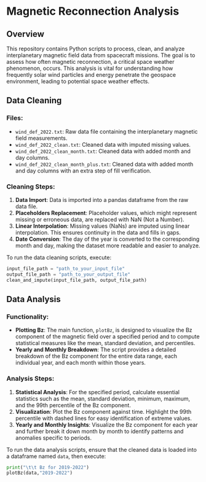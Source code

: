 # Magnetic Reconnection Analysis

## Overview

This repository contains Python scripts to process, clean, and analyze interplanetary magnetic field data from spacecraft missions. The goal is to assess how often magnetic reconnection, a critical space weather phenomenon, occurs. This analysis is vital for understanding how frequently solar wind particles and energy penetrate the geospace environment, leading to potential space weather effects.

## Data Cleaning

### Files:
- `wind_def_2022.txt`: Raw data file containing the interplanetary magnetic field measurements.
- `wind_def_2022_clean.txt`: Cleaned data with imputed missing values.
- `wind_def_2022_clean_month.txt`: Cleaned data with added month and day columns.
- `wind_def_2022_clean_month_plus.txt`: Cleaned data with added month and day columns with an extra step of fill verification.

### Cleaning Steps:

1. **Data Import**: Data is imported into a pandas dataframe from the raw data file.
2. **Placeholders Replacement**: Placeholder values, which might represent missing or erroneous data, are replaced with NaN (Not a Number).
3. **Linear Interpolation**: Missing values (NaNs) are imputed using linear interpolation. This ensures continuity in the data and fills in gaps.
4. **Date Conversion**: The day of the year is converted to the corresponding month and day, making the dataset more readable and easier to analyze.

To run the data cleaning scripts, execute:

```python
input_file_path = "path_to_your_input_file"
output_file_path = "path_to_your_output_file"
clean_and_impute(input_file_path, output_file_path)
```
## Data Analysis

### Functionality:
- **Plotting Bz**: The main function, `plotBz`, is designed to visualize the Bz component of the magnetic field over a specified period and to compute statistical measures like the mean, standard deviation, and percentiles.
- **Yearly and Monthly Breakdown**: The script provides a detailed breakdown of the Bz component for the entire data range, each individual year, and each month within those years.

### Analysis Steps:
1. **Statistical Analysis**: For the specified period, calculate essential statistics such as the mean, standard deviation, minimum, maximum, and the 99th percentile of the Bz component.
2. **Visualization**: Plot the Bz component against time. Highlight the 99th percentile with dashed lines for easy identification of extreme values.
3. **Yearly and Monthly Insights**: Visualize the Bz component for each year and further break it down month by month to identify patterns and anomalies specific to periods.

To run the data analysis scripts, ensure that the cleaned data is loaded into a dataframe named `data`, then execute:

```python
print("\t\t Bz for 2019-2022")
plotBz(data,"2019-2022")

